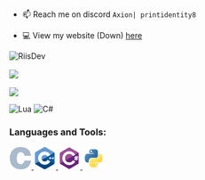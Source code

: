 - 📫 Reach me on discord `Axion| printidentity8`

- 💻 View my website (Down) [here](wwww)

<p align="left"> <img src="https://komarev.com/ghpvc/?username=RiisDev&label=Profile%20views&color=0e75b6&style=for-the-badge" alt="RiisDev" /> </p>
<p><img align="center" src="https://github-readme-stats.vercel.app/api/top-langs/?username=RiisDev&layout=compact&theme=dark"" <a/></p>
<p><img align="center" src="https://github-readme-stats.vercel.app/api?username=RiisDev&show_icons=true&theme=dark"" /></p>

![Lua](https://img.shields.io/badge/lua-%232C2D72.svg?style=for-the-badge&logo=lua&logoColor=white)
![C#](https://img.shields.io/badge/c%23-%23239120.svg?style=for-the-badge&logo=c-sharp&logoColor=white)
<h3 align="left">Languages and Tools:</h3>
<p align="left"> <a href="https://www.cprogramming.com/" target="_blank" rel="noreferrer"> <img src="https://raw.githubusercontent.com/devicons/devicon/master/icons/c/c-original.svg" alt="c" width="40" height="40"/> </a> <a href="https://www.w3schools.com/cpp/" target="_blank" rel="noreferrer"> <img src="https://raw.githubusercontent.com/devicons/devicon/master/icons/cplusplus/cplusplus-original.svg" alt="cplusplus" width="40" height="40"/> </a> <a href="https://www.w3schools.com/cs/" target="_blank" rel="noreferrer"> <img src="https://raw.githubusercontent.com/devicons/devicon/master/icons/csharp/csharp-original.svg" alt="csharp" width="40" height="40"/> </a> <a href="https://www.python.org" target="_blank" rel="noreferrer"> <img src="https://raw.githubusercontent.com/devicons/devicon/master/icons/python/python-original.svg" alt="python" width="40" height="40"/> </a> </p>
